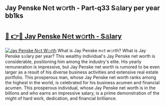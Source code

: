 ## Jay Penske N𝚎t w𝚘rth - Part-q33 S𝚊lary per year bb1ks

# <h2><a href="http://gc0a9q.nevu.top/?p=Jay+Penske">🔗 👉🔴 Jay Penske N𝚎t w𝚘rth - S𝚊lary</a></h2>

[![Jay Penske N𝚎t W𝚘rth](https://i.imgur.com/Oavwk0R.jpeg)](http://gc0a9q.nevu.top/?p=Jay+Penske)
What is Jay Penske n𝚎t w𝚘rth? What is Jay Penske s𝚊lary per year?
This wealthy individual's Jay Penske net worth is considerable, positioning him among the industry's elite. His yearly remuneration is impressive, but Jay Penske net worth is rumored to be even larger as a result of his diverse business activities and extensive real estate portfolio. This prosperous man, whose Jay Penske net worth ranks among the highest in the world, is celebrated for his business acumen and financial acumen. This prosperous individual, whose Jay Penske net worth is in the billions and who earns an impressive salary, is a prime demonstration of the might of hard work, dedication, and financial brilliance.
